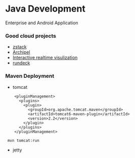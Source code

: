 # Java Development
Enterprise and Android Application

### Good cloud projects

- [zstack](https://github.com/zstackorg/zstack)
- [Archipel](https://github.com/ArchipelProject/Archipel)
- [Interactive realtime visulization](https://github.com/bokeh/bokeh)
- [rundeck](https://github.com/rundeck/rundeck)


### Maven Deployment

- tomcat

```
    <pluginManagement>
      <plugins>
        <plugin>
          <groupId>org.apache.tomcat.maven</groupId>
          <artifactId>tomcat6-maven-plugin</artifactId>
          <version>2.2</version>
        </plugin>
      </plugins>
    </pluginManagement>  
```
` mvn tomcat:run`

- jetty
